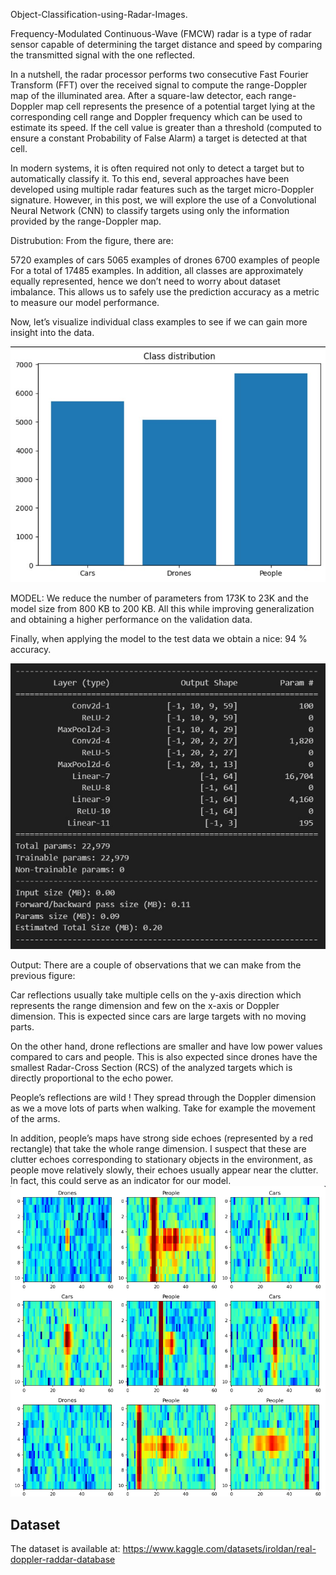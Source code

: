 Object-Classification-using-Radar-Images.

Frequency-Modulated Continuous-Wave (FMCW) radar is a type of radar sensor capable of determining the target distance and speed by comparing the transmitted signal with the one reflected.

In a nutshell, the radar processor performs two consecutive Fast Fourier Transform (FFT) over the received signal to compute the range-Doppler map of the illuminated area. After a square-law detector, each range-Doppler map cell represents the presence of a potential target lying at the corresponding cell range and Doppler frequency which can be used to estimate its speed. If the cell value is greater than a threshold (computed to ensure a constant Probability of False Alarm) a target is detected at that cell.

In modern systems, it is often required not only to detect a target but to automatically classify it. To this end, several approaches have been developed using multiple radar features such as the target micro-Doppler signature. However, in this post, we will explore the use of a Convolutional Neural Network (CNN) to classify targets using only the information provided by the range-Doppler map.

Distrubution:
From the figure, there are:

5720 examples of cars
5065 examples of drones
6700 examples of people
For a total of 17485 examples. In addition, all classes are approximately equally represented, hence we don’t need to worry about dataset imbalance. This allows us to safely use the prediction accuracy as a metric to measure our model performance.

Now, let’s visualize individual class examples to see if we can gain more insight into the data.


![class Distrubution](class_d.jpg)

MODEL:
We reduce the number of parameters from 173K to 23K and the model size from 800 KB to 200 KB. All this while improving generalization and obtaining a higher performance on the validation data.

Finally, when applying the model to the test data we obtain a nice: 94 % accuracy.

![CNN Model](model.jpg)

Output:
There are a couple of observations that we can make from the previous figure:

Car reflections usually take multiple cells on the y-axis direction which represents the range dimension and few on the x-axis or Doppler dimension. This is expected since cars are large targets with no moving parts.

On the other hand, drone reflections are smaller and have low power values compared to cars and people. This is also expected since drones have the smallest Radar-Cross Section (RCS) of the analyzed targets which is directly proportional to the echo power.

People’s reflections are wild ! They spread through the Doppler dimension as we a move lots of parts when walking. Take for example the movement of the arms.

In addition, people’s maps have strong side echoes (represented by a red rectangle) that take the whole range dimension. I suspect that these are clutter echoes corresponding to stationary objects in the environment, as people move relatively slowly, their echoes usually appear near the clutter. In fact, this could serve as an indicator for our model.
![Output](output.png)


## Dataset
The dataset is available at:
https://www.kaggle.com/datasets/iroldan/real-doppler-raddar-database

